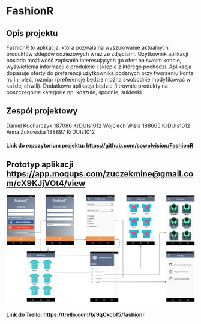 ﻿# FashionR
## Opis projektu

FashionR to aplikacja, która pozwala na wyszukiwanie aktualnych produktów sklepów odzieżowych wraz ze zdjęciami. Użytkownik aplikacji posiada możliwość zapisania interesujących go ofert na swoim koncie, wyświetlenia informacji o produkcie i sklepie z którego pochodzi. Aplikacja dopasuje oferty do preferencji użytkownika podanych przy tworzeniu konta m. in. płeć, rozmiar (preferencje będzie można swobodnie modyfikować w każdej chwili). Dodatkowo aplikacja będzie filtrowała produkty na poszczególne kategorie np. koszule, spodnie, sukienki.

## Zespół projektowy
Daniel Kucharczyk 187086 KrDUIs1012
Wojciech Wisła 188665 KrDUIs1012
Anna Żukowska 188897 KrDUIs1012

#### Link do repozytorium projektu: https://github.com/sowplvision/FashionR
## Prototyp aplikacji https://app.moqups.com/zuczekmine@gmail.com/cX9KJjVOt4/view
![enter image description here](https://raw.githubusercontent.com/sowplvision/FashionR/master/FashionR.png)
#### Link do Trello: https://trello.com/b/9qCkcbf5/fashionr


